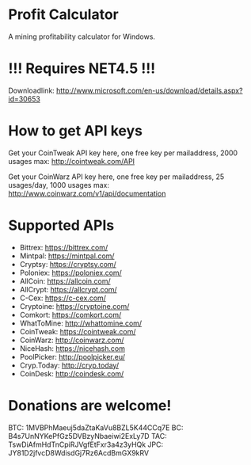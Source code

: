 Profit Calculator
================

A mining profitability calculator for Windows. 

!!! Requires NET4.5 !!!
================
Downloadlink: http://www.microsoft.com/en-us/download/details.aspx?id=30653


How to get API keys
================
Get your CoinTweak API key here, one free key per mailaddress, 2000 usages max:
http://cointweak.com/API

Get your CoinWarz API key here, one free key per mailaddress, 25 usages/day, 1000 usages max:
http://www.coinwarz.com/v1/api/documentation


Supported APIs
================
- Bittrex:		https://bittrex.com/
- Mintpal:		https://mintpal.com/
- Cryptsy:		https://cryptsy.com/
- Poloniex:	https://poloniex.com/
- AllCoin:		https://allcoin.com/
- AllCrypt:	https://allcrypt.com/
- C-Cex:		https://c-cex.com/
- Cryptoine: 	https://cryptoine.com/
- Comkort:		https://comkort.com/
- WhatToMine:	http://whattomine.com/
- CoinTweak:	https://cointweak.com/
- CoinWarz:	http://coinwarz.com/
- NiceHash:	https://nicehash.com
- PoolPicker:	http://poolpicker.eu/
- Cryp.Today:	http://cryp.today/
- CoinDesk:	http://coindesk.com/


Donations are welcome!
================
BTC: 1MVBPhMaeuj5daZtaKaVu8BZL5K44CCq7E 
BC: B4s7UnNYKePfGz5DVBzyNbaeiwi2ExLy7D
TAC: TswDiAfmHdTnCpiRJVgfEtFxr3a4z3yHQk 
JPC: JY81D2jfvcD8WdisdGj7Rz6AcdBmGX9kRV